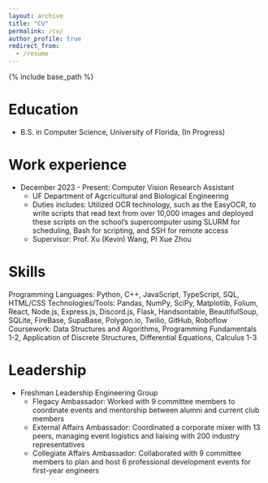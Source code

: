 ```yaml
---
layout: archive
title: "CV"
permalink: /cv/
author_profile: true
redirect_from:
  - /resume
---
```


{% include base_path %}

Education
======
* B.S. in Computer Science, University of Florida, (In Progress)

Work experience
======
* December 2023 - Present: Computer Vision Research Assistant 
  * UF Department of Agcricultural and Biological Engineering
  * Duties includes: Utilized OCR technology, such as the EasyOCR, to write scripts that read text from over 10,000 images and deployed these scripts on the school’s supercomputer using SLURM for scheduling, Bash for scripting, and SSH for remote access
  * Supervisor: Prof. Xu (Kevin) Wang, PI Xue Zhou
  
Skills
======
Programming Languages: Python, C++, JavaScript, TypeScript, SQL, HTML/CSS
Technologies/Tools: Pandas, NumPy, SciPy, Matplotlib, Folium, React, Node.js, Express.js, Discord.js, Flask, Handsontable, BeautifulSoup, SQLite, FireBase, SupaBase, Polygon.io, Twilio, GitHub, Roboflow
Coursework: Data Structures and Algorithms, Programming Fundamentals 1-2, Application of Discrete Structures, Differential Equations, Calculus 1-3

<!--- Publications
======
  <ul>{% for post in site.publications reversed %}
    {% include archive-single-cv.html %}
  {% endfor %}</ul>
  
Talks
======
  <ul>{% for post in site.talks reversed %}
    {% include archive-single-talk-cv.html  %}
  {% endfor %}</ul>
  
Teaching
======
  <ul>{% for post in site.teaching reversed %}
    {% include archive-single-cv.html %}
  {% endfor %}</ul>
--->
  
Leadership
======
* Freshman Leadership Engineering Group
  * Flegacy Ambassador: Worked with 9 committee members to coordinate events and mentorship between alumni and current club members
  * External Affairs Ambassador: Coordinated a corporate mixer with 13 peers, managing event logistics and liaising with 200 industry representatives
  * Collegiate Affairs Ambassador: Collaborated with 9 committee members to plan and host 6 professional development events for first-year engineers 
